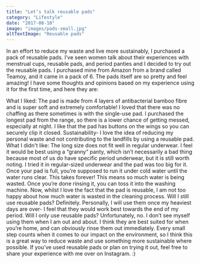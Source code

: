 ```yaml
---
title: "Let’s talk reusable pads"
category: "Lifestyle"
date: "2017-08-10"
image: "images/pads-small.jpg"
altTextImage: "Reusable pads"
---
```


In an effort to reduce my waste and live more sustainably, I purchased a pack of reusable pads. I’ve seen women talk about their experiences with menstrual cups, reusable pads, and period panties and I decided to try out the reusable pads. I purchased mine from Amazon from a brand called Teamoy, and it came in a pack of 6. The pads itself are so pretty and feel amazing! I have some thoughts and opinions based on my experience using it for the first time, and here they are:

What I liked:
The pad is made from 4 layers of antibacterial bamboo fibre and is super soft and extremely comfortable! I loved that there was no chaffing as there sometimes is with the single-use pad.
I purchased the longest pad from the range, so there is a lower chance of getting messed, especially at night. I like that the pad has buttons on the wings so you can securely clip it closed.
Sustainability- I love the idea of reducing my personal waste and not contributing to the landfills by using a reusable pad.
What I didn't like:
The long size does not fit well in regular underwear. I feel it would be best using a “granny” panty, which isn’t necessarily a bad thing because most of us do have specific period underwear, but it is still worth noting. I tried it in regular-sized underwear and the pad was too big for it.
Once your pad is full, you’re supposed to run it under cold water until the water runs clear. This takes forever! This means so much water is being wasted. Once you’re done rinsing it, you can toss it into the washing machine. Now, whilst I love the fact that the pad is reusable, I am not too happy about how much water is wasted in the cleaning process.
Will I still use reusable pads? Definitely. Personally, I will use them once my heaviest days are over- I feel that they would work best towards the end of my period. Will I only use reusable pads? Unfortunately, no. I don’t see myself using them when I am out and about. I think they are best suited for when you’re home, and can obviously rinse them out immediately. Every small step counts when it comes to our impact on the environment, so I think this is a great way to reduce waste and use something more sustainable where possible. If you’ve used reusable pads or plan on trying it out, feel free to share your experience with me over on Instagram. :)

